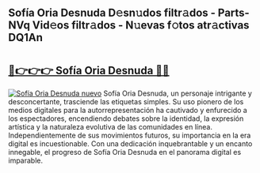 ## Sofía Oria Desnuda D𝚎sn𝚞dos filtr𝚊dos - Parts-NVq Vid𝚎os filtr𝚊dos - N𝚞evas f𝚘tos atr𝚊ctivas DQ1An

# <h2><a href="http://mb3t81.tromn.icu/?c=Sof%c3%ada+Oria+Desnuda">🔗👉👉👉 Sofía Oria Desnuda 🔗🔗</a></h2>

[![Sofía Oria Desnuda nuevo](https://i.imgur.com/pEAQMta.gif)](http://mb3t81.tromn.icu/?c=Sof%c3%ada+Oria+Desnuda)
Sofía Oria Desnuda, un personaje intrigante y desconcertante, trasciende las etiquetas simples. Su uso pionero de los medios digitales para la autorrepresentación ha cautivado y enfurecido a los espectadores, encendiendo debates sobre la identidad, la expresión artística y la naturaleza evolutiva de las comunidades en línea. Independientemente de sus movimientos futuros, su importancia en la era digital es incuestionable. Con una dedicación inquebrantable y un encanto innegable, el progreso de Sofía Oria Desnuda en el panorama digital es imparable.
